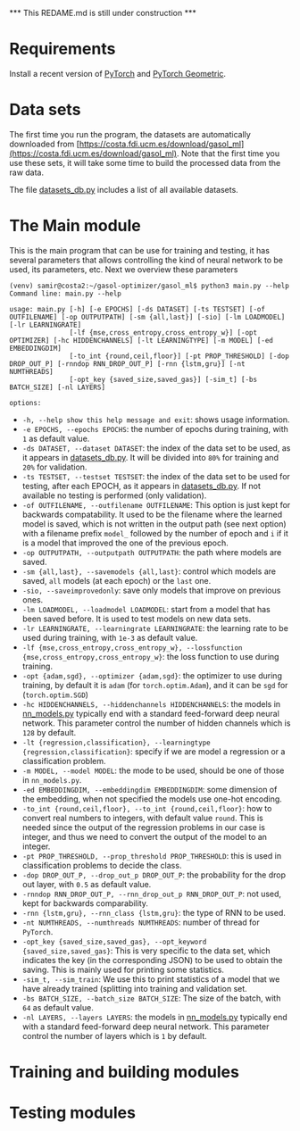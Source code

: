 *** This REDAME.md is still under construction ***

# Requirements

Install a recent version of [PyTorch](https://pytorch.org/) and [PyTorch Geometric](https://pytorch-geometric.readthedocs.io/en/latest/).

# Data sets

The first time you run the program, the datasets are automatically downloaded from [https://costa.fdi.ucm.es/download/gasol_ml](https://costa.fdi.ucm.es/download/gasol_ml). Note that the first time you use these sets, it will take some time to build the processed data from the raw data.

The file [datasets_db.py](./datasets_db.py) includes a list of all available datasets.

# The Main module

This is the main program that can be use for training and testing, it has several parameters that allows controlling the kind of neural network to be used, its parameters, etc. Next we overview these parameters

```
(venv) samir@costa2:~/gasol-optimizer/gasol_ml$ python3 main.py --help
Command line: main.py --help

usage: main.py [-h] [-e EPOCHS] [-ds DATASET] [-ts TESTSET] [-of OUTFILENAME] [-op OUTPUTPATH] [-sm {all,last}] [-sio] [-lm LOADMODEL] [-lr LEARNINGRATE]
               [-lf {mse,cross_entropy,cross_entropy_w}] [-opt OPTIMIZER] [-hc HIDDENCHANNELS] [-lt LEARNINGTYPE] [-m MODEL] [-ed EMBEDDINGDIM]
               [-to_int {round,ceil,floor}] [-pt PROP_THRESHOLD] [-dop DROP_OUT_P] [-rnndop RNN_DROP_OUT_P] [-rnn {lstm,gru}] [-nt NUMTHREADS]
               [-opt_key {saved_size,saved_gas}] [-sim_t] [-bs BATCH_SIZE] [-nl LAYERS]

options:
```


*  `-h, --help show this help message and exit`: shows usage information.
*  `-e EPOCHS, --epochs EPOCHS`: the number of epochs during training, with `1` as default value.
*  `-ds DATASET, --dataset DATASET`: the index of the data set to be used, as it appears in [datasets_db.py](./datasets_db.py). It will be divided into `80%` for training and `20%` for validation.
*  `-ts TESTSET, --testset TESTSET`: the index of the data set to be used for testing, after each EPOCH, as it appears in [datasets_db.py](./datasets_db.py). If not available no testing is performed (only validation).
*  `-of OUTFILENAME, --outfilename OUTFILENAME`: This option is just kept for backwards compatability. It used to be the filename where the learned model is saved, which is not written in the output path (see next option) with a filename prefix `model_` followed by the number of epoch and `i` if it is a model that improved the one of the previous epoch.
*  `-op OUTPUTPATH, --outputpath OUTPUTPATH`: the path where models are saved.
*  `-sm {all,last}, --savemodels {all,last}`: control which models are saved, `all` models (at each epoch) or the `last` one.
*  `-sio, --saveimprovedonly`: save only models that improve on previous ones.
*  `-lm LOADMODEL, --loadmodel LOADMODEL`: start from a model that has been saved before. It is used to test models on new data sets.
*  `-lr LEARNINGRATE, --learningrate LEARNINGRATE`: the learning rate to be used during training, with `1e-3` as default value.
*  `-lf {mse,cross_entropy,cross_entropy_w}, --lossfunction {mse,cross_entropy,cross_entropy_w}`: the loss function to use during training. 
*  `-opt {adam,sgd}, --optimizer {adam,sgd}`: the optimizer to use during training, by default it is `adam` (for `torch.optim.Adam`), and it can be `sgd` for (`torch.optim.SGD`)
*  `-hc HIDDENCHANNELS, --hiddenchannels HIDDENCHANNELS`: the models in [nn_models.py](./nn_models.py) typically end with a standard feed-forward deep neural network. This parameter control the number of hidden channels which is `128` by default.
*  `-lt {regression,classification}, --learningtype {regression,classification}`: specify if we are model a regression or a classification problem.
*  `-m MODEL, --model MODEL`: the mode to be used, should be one of those in `nn_models.py`.
*  `-ed EMBEDDINGDIM, --embeddingdim EMBEDDINGDIM`: some dimension of the embedding, when not specified the models use one-hot encoding.
*  `-to_int {round,ceil,floor}, --to_int {round,ceil,floor}`: how to convert real numbers to integers, with default value `round`. This is needed since the output of the regression problems in our case is integer, and thus we need to convert the output of the model to an integer.
*  `-pt PROP_THRESHOLD, --prop_threshold PROP_THRESHOLD`: this is used in classification problems to decide the class.
*  `-dop DROP_OUT_P, --drop_out_p DROP_OUT_P`: the probability for the drop out layer, with `0.5` as default value.
*  `-rnndop RNN_DROP_OUT_P, --rnn_drop_out_p RNN_DROP_OUT_P`: not used, kept for backwards comparability.
*  `-rnn {lstm,gru}, --rnn_class {lstm,gru}`: the type of RNN to be used.
*  `-nt NUMTHREADS, --numthreads NUMTHREADS`: number of thread for `PyTorch`.
*  `-opt_key {saved_size,saved_gas}, --opt_keyword {saved_size,saved_gas}`: This is very specific to the data set, which indicates the key (in the corresponding JSON) to be used to obtain the saving. This is mainly used for printing some statistics.
*  `-sim_t, --sim_train`:  We use this to print statistics of a model that we have already trained (splitting into training and validation set.
*  `-bs BATCH_SIZE, --batch_size BATCH_SIZE`: The size of the batch, with `64` as default value.
*  `-nl LAYERS, --layers LAYERS`: the models in [nn_models.py](./nn_models.py) typically end with a standard feed-forward deep neural network. This parameter control the number of layers which is `1` by default.

# Training and building modules

# Testing modules


